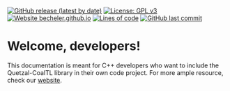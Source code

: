 
<div align="left">

  <a href="">![GitHub release (latest by date)](https://img.shields.io/github/v/release/Becheler/quetzal-CoalTL)</a>
  <a href="https://www.gnu.org/licenses/gpl-3.0">![License: GPL v3](https://img.shields.io/badge/License-GPL%20v3-blue.svg)</a>
  <a href="https://becheler.github.io/softwares/quetzal-CoalTL/home/">![Website becheler.github.io](https://img.shields.io/website-up-down-green-red/https/becheler.github.io.svg)</a>
  <a href="">![Lines of code](https://img.shields.io/tokei/lines/github/Becheler/quetzal-CoalTL)</a>
  <a href="">![GitHub last commit](https://img.shields.io/github/last-commit/Becheler/quetzal-CoalTL)</a>

</div>

# Welcome, developers!

This documentation is meant for C++ developers who want to include the Quetzal-CoalTL library in their own code project.
For more ample resource, check our [website](https://becheler.github.io/softwares/quetzal-CoalTL/home/).
